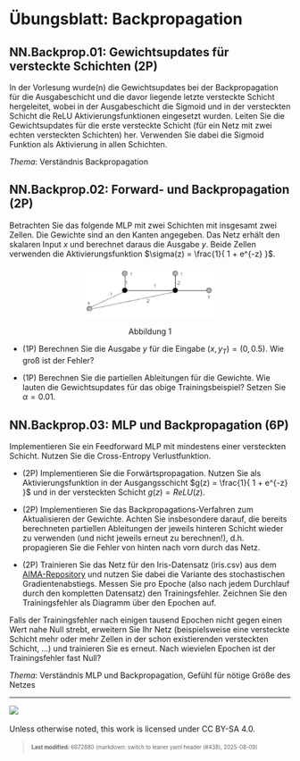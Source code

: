 # Übungsblatt: Backpropagation

## NN.Backprop.01: Gewichtsupdates für versteckte Schichten (2P)

In der Vorlesung wurde(n) die Gewichtsupdates bei der Backpropagation
für die Ausgabeschicht und die davor liegende letzte versteckte Schicht
hergeleitet, wobei in der Ausgabeschicht die Sigmoid und in der
versteckten Schicht die ReLU Aktivierungsfunktionen eingesetzt wurden.
Leiten Sie die Gewichtsupdates für die erste versteckte Schicht (für ein
Netz mit zwei echten versteckten Schichten) her. Verwenden Sie dabei die
Sigmoid Funktion als Aktivierung in allen Schichten.

*Thema*: Verständnis Backpropagation

## NN.Backprop.02: Forward- und Backpropagation (2P)

Betrachten Sie das folgende MLP mit zwei Schichten mit insgesamt zwei
Zellen. Die Gewichte sind an den Kanten angegeben. Das Netz erhält den
skalaren Input $`x`$ und berechnet daraus die Ausgabe $`y`$. Beide
Zellen verwenden die Aktivierungsfunktion
$`\sigma(z) = \frac{1}{ 1 + e^{-z} }`$.

<p align="center"><img src="images/mlp.png" width="50%"></p><p align="center">Abbildung
1</p>

- (1P) Berechnen Sie die Ausgabe $`y`$ für die Eingabe
  $`(x,y_T)=(0, 0.5)`$. Wie groß ist der Fehler?

- (1P) Berechnen Sie die partiellen Ableitungen für die Gewichte. Wie
  lauten die Gewichtsupdates für das obige Trainingsbeispiel? Setzen Sie
  $`\alpha = 0.01`$.

## NN.Backprop.03: MLP und Backpropagation (6P)

Implementieren Sie ein Feedforward MLP mit mindestens einer versteckten
Schicht. Nutzen Sie die Cross-Entropy Verlustfunktion.

- (2P) Implementieren Sie die Forwärtspropagation. Nutzen Sie als
  Aktivierungsfunktion in der Ausgangsschicht
  $`g(z) = \frac{1}{ 1 + e^{-z} }`$ und in der versteckten Schicht
  $`g(z) = ReLU(z)`$.

- (2P) Implementieren Sie das Backpropagations-Verfahren zum
  Aktualisieren der Gewichte. Achten Sie insbesondere darauf, die
  bereits berechneten partiellen Ableitungen der jeweils hinteren
  Schicht wieder zu verwenden (und nicht jeweils erneut zu berechnen!),
  d.h. propagieren Sie die Fehler von hinten nach vorn durch das Netz.

- (2P) Trainieren Sie das Netz für den Iris-Datensatz (iris.csv) aus dem
  [AIMA-Repository](https://github.com/aimacode/aima-data) und nutzen
  Sie dabei die Variante des stochastischen Gradientenabstiegs. Messen
  Sie pro Epoche (also nach jedem Durchlauf durch den kompletten
  Datensatz) den Trainingsfehler. Zeichnen Sie den Trainingsfehler als
  Diagramm über den Epochen auf.

Falls der Trainingsfehler nach einigen tausend Epochen nicht gegen einen
Wert nahe Null strebt, erweitern Sie Ihr Netz (beispielsweise eine
versteckte Schicht mehr oder mehr Zellen in der schon existierenden
versteckten Schicht, …) und trainieren Sie es erneut. Nach wievielen
Epochen ist der Trainingsfehler fast Null?

*Thema*: Verständnis MLP und Backpropagation, Gefühl für nötige Größe
des Netzes

------------------------------------------------------------------------

<img src="https://licensebuttons.net/l/by-sa/4.0/88x31.png" width="10%">

Unless otherwise noted, this work is licensed under CC BY-SA 4.0.

<blockquote><p><sup><sub><strong>Last modified:</strong> 6672880 (markdown: switch to leaner yaml header (#438), 2025-08-09)<br></sub></sup></p></blockquote>
